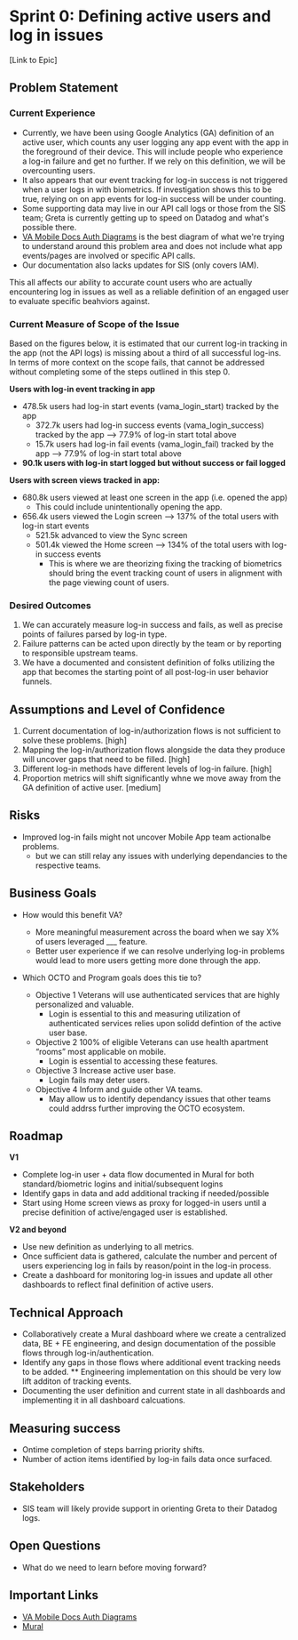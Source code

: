 # Sprint 0: Defining active users and log in issues

[Link to Epic]

## Problem Statement

### Current Experience ###

* Currently, we have been using Google Analytics (GA) definition of an active user, which counts any user logging any app event with the app in the foreground of their device. This will include people who experience a log-in failure and get no further. If we rely on this definition, we will be overcounting users.
* It also appears that our event tracking for log-in success is not triggered when a user logs in with biometrics. If investigation shows this to be true, relying on on app events for log-in success will be under counting.
* Some supporting data may live in our API call logs or those from the SIS team; Greta is currently getting up to speed on Datadog and what's possible there.
* [VA Mobile Docs Auth Diagrams](https://department-of-veterans-affairs.github.io/va-mobile-app/development/BackEnd/Architecture/Auth%20Diagrams) is the best diagram of what we're trying to understand around this problem area and does not include what app events/pages are involved or specific API calls.
* Our documentation also lacks updates for SIS (only covers IAM).

This all affects our ability to accurate count users who are actually encountering log in issues as well as a reliable definition of an engaged user to evaluate specific beahviors against. 

### Current Measure of Scope of the Issue ###
Based on the figures below, it is estimated that our current log-in tracking in the app (not the API logs) is missing about a third of all successful log-ins. In terms of more context on the scope fails, that cannot be addressed without completing some of the steps outlined in this step 0.

**Users with log-in event tracking in app**
* 478.5k users had log-in start events (vama_login_start) tracked by the app
  * 372.7k users had log-in success events (vama_login_success)  tracked by the app --> 77.9% of log-in start total above
  * 15.7k users had log-in fail events (vama_login_fail)  tracked by the app --> 77.9% of log-in start total above
* **90.1k users with log-in start logged but without success or fail logged**

**Users with screen views tracked in app:**
* 680.8k users viewed at least one screen in the app (i.e. opened the app)
  * This could include unintentionally opening the app.
* 656.4k users viewed the Login screen --> 137% of the total users with log-in start events
  * 521.5k advanced to view the Sync screen
  * 501.4k viewed the Home screen --> 134% of the total users with log-in success events
    * This is where we are theorizing fixing the tracking of biometrics should bring the event tracking count of users in alignment with the page viewing count of users.

### Desired Outcomes ###
1. We can accurately measure log-in success and fails, as well as precise points of failures parsed by log-in type.
  1. Failure patterns can be acted upon directly by the team or by reporting to responsible upstream teams.
2. We have a documented and consistent definition of folks utilizing the app that becomes the starting point of all post-log-in user behavior funnels.

## Assumptions and Level of Confidence

1. Current documentation of log-in/authorization flows is not sufficient to solve these problems. [high] 
  1. Mapping the log-in/authorization flows alongside the data they produce will uncover gaps that need to be filled. [high] 
2. Different log-in methods have different levels of log-in failure. [high]
3. Proportion metrics will shift significantly whne we move away from the GA definition of active user. [medium]

## Risks

* Improved log-in fails might not uncover Mobile App team actionalbe problems.
  * but we can still relay any issues with underlying dependancies to the respective teams.


## Business Goals
* How would this benefit VA?
  * More meaningful measurement across the board when we say X% of users leveraged ___ feature.
  * Better user experience if we can resolve underlying log-in problems would lead to more users getting more done through the app.

* Which OCTO and Program goals does this tie to?
  * Objective 1 Veterans will use authenticated services that are highly personalized and valuable. 
    * Login is essential to this and measuring utilization of authenticated services relies upon solidd defintion of the active user base.
  * Objective 2 100% of eligible Veterans can use health apartment “rooms” most applicable on mobile. 
    * Login is essential to accessing these features.
  * Objective 3 Increase active user base. 
    * Login fails may deter users.
  * Objective 4 Inform and guide other VA teams. 
    * May allow us to identify dependancy issues that other teams could addrss further improving the OCTO ecosystem.

## Roadmap

**V1**

 * Complete log-in user + data flow documented in Mural for both standard/biometric logins and initial/subsequent logins
 * Identify gaps in data and add additional tracking if needed/possible
 * Start using Home screen views as proxy for logged-in users until a precise definition of active/engaged user is established.
  
**V2 and beyond**
* Use new definition as underlying to all metrics.
* Once sufficient data is gathered, calculate the number and percent of users experiencing log in fails by reason/point in the log-in process.
* Create a dashboard for monitoring log-in issues and update all other dashboards to reflect final definition of active users.

## Technical Approach

* Collaboratively create a Mural dashboard where we create a centralized data, BE + FE engineering, and design documentation of the possible flows through log-in/authentication.
* Identify any gaps in those flows where additional event tracking needs to be added.
  ** Engineering implementation on this should be very low lift additon of tracking events.
* Documenting the user definition and current state in all dashboards and implementing it in all dashboard calcuations.

## Measuring success 

* Ontime completion of steps barring priority shifts.
* Number of action items identified by log-in fails data once surfaced.


## Stakeholders

* SIS team will likely provide support in orienting Greta to their Datadog logs.

## Open Questions

* What do we need to learn before moving forward?

## Important Links
* [VA Mobile Docs Auth Diagrams](https://department-of-veterans-affairs.github.io/va-mobile-app/development/BackEnd/Architecture/Auth%20Diagrams)
* [Mural](https://app.mural.co/t/adhoccorporateworkspace2583/m/adhoccorporateworkspace2583/1683549939459/7c483ce1fab59d45a89cb420d42d0e0294289b23?sender=u955e947bb617e3eae45a5638)
